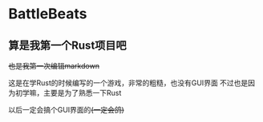 # BattleBeats

## 算是我第一个Rust项目吧

~~也是我第一次编辑markdown~~

这是在学Rust的时候编写的一个游戏，非常的粗糙，也没有GUI界面
不过也是因为初学嘛，主要是为了熟悉一下Rust

以后一定会搞个GUI界面的~~(一定会鸽)~~
